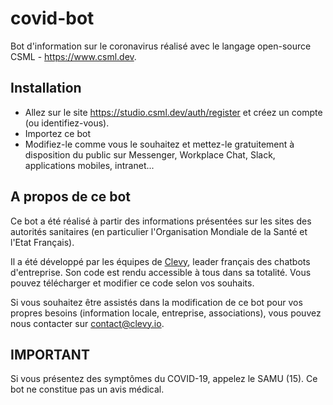 # covid-bot

Bot d'information sur le coronavirus réalisé avec le langage open-source CSML - https://www.csml.dev.

## Installation

- Allez sur le site https://studio.csml.dev/auth/register et créez un compte (ou identifiez-vous).
- Importez ce bot
- Modifiez-le comme vous le souhaitez et mettez-le gratuitement à disposition du public sur Messenger, Workplace Chat, Slack, applications mobiles, intranet...

## A propos de ce bot

Ce bot a été réalisé à partir des informations présentées sur les sites des autorités sanitaires (en particulier l'Organisation Mondiale de la Santé et l'Etat Français).

Il a été développé par les équipes de [Clevy](https://www.clevy.io), leader français des chatbots d'entreprise. Son code est rendu accessible à tous dans sa totalité. Vous pouvez télécharger et modifier ce code selon vos souhaits.

Si vous souhaitez être assistés dans la modification de ce bot pour vos propres besoins (information locale, entreprise, associations), vous pouvez nous contacter sur contact@clevy.io.

## IMPORTANT

Si vous présentez des symptômes du COVID-19, appelez le SAMU (15). Ce bot ne constitue pas un avis médical.